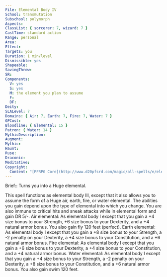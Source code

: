 ```yaml
---
File: Elemental Body IV
School: transmutation
Subschool: polymorph
Aspects: 
ClassList: { sorcerer: 7, wizard: 7 }
CastTime: standard action
Range: personal
Area: 
Effect: 
Targets: you
Duration: 1 min/level
Dismissible: yes
Shapeable: 
SavingThrow: 
SR: 
Components:
  V: yes
  S: yes
  M: the element you plan to assume
  F: 
  DF: 
Deity: 
SLALevel: 7
Domains: { Air: 7, Earth: 7, Fire: 7, Water: 7 }
GPCost: 
Bloodline: { Elemental: 15 }
Patron: { Water: 14 }
MythicDescription: 
Augment: 
Mythic: 
Haunt: 
Ruse: 
Draconic: 
Meditative: 
Copyright:
  Content: "[PFRPG Core](http://www.d20pfsrd.com/magic/all-spells/e/elemental-body-i#TOC-Elemental-Body-IV)"
---
```

Brief:: Turns you into a Huge elemental.

This spell functions as elemental body III, except that it also allows you to assume the form of a Huge air, earth, fire, or water elemental. The abilities you gain depend upon the type of elemental into which you change. You are also immune to critical hits and sneak attacks while in elemental form and gain DR 5/-. Air elemental: As elemental body I except that you gain a +4 size bonus to your Strength, +6 size bonus to your Dexterity, and a +4 natural armor bonus. You also gain fly 120 feet (perfect). Earth elemental: As elemental body I except that you gain a +8 size bonus to your Strength, a -2 penalty on your Dexterity, a +4 size bonus to your Constitution, and a +6 natural armor bonus. Fire elemental: As elemental body I except that you gain a +6 size bonus to your Dexterity, a +4 size bonus to your Constitution, and a +4 natural armor bonus. Water elemental: As elemental body I except that you gain a +4 size bonus to your Strength, a -2 penalty on your Dexterity, a +8 size bonus to your Constitution, and a +6 natural armor bonus. You also gain swim 120 feet.
